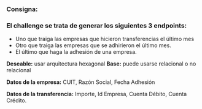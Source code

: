 
### Consigna:

### El challenge se trata de generar los siguientes 3 endpoints:

- Uno que traiga las empresas que hicieron transferencias el último mes
- Otro que traiga las empresas que se adhirieron el último mes.
- El último que haga la adhesión de una empresa.

__Deseable:__ usar arquitectura hexagonal
__Base:__ puede usarse relacional o no relacional

__Datos de la empresa:__ CUIT, Razón Social, Fecha Adhesión

__Datos de la transferencia:__ Importe, Id Empresa, Cuenta Débito, Cuenta Crédito.
